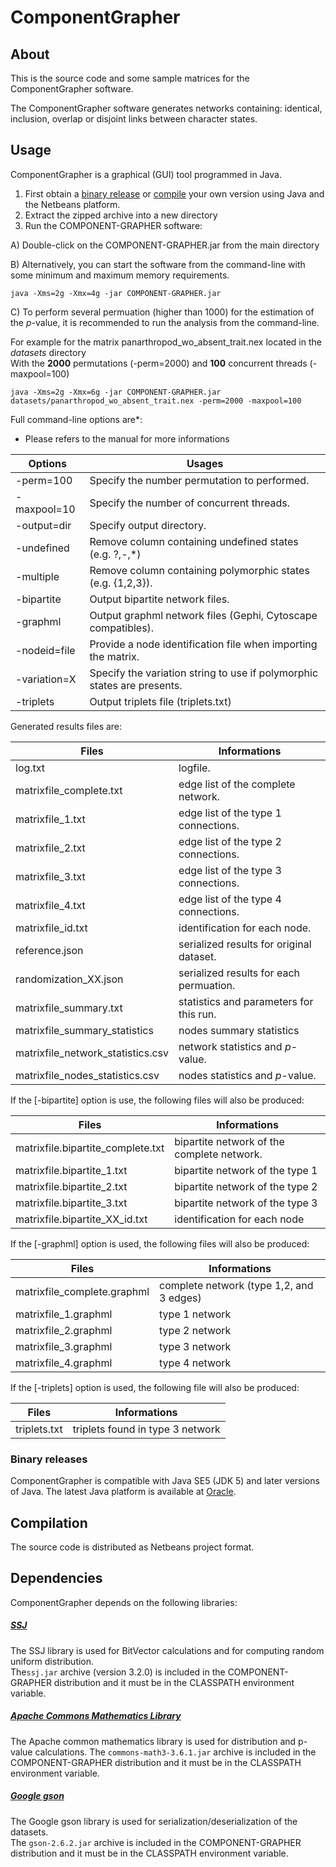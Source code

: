 # ComponentGrapher

## About

This is the source code and some sample matrices for the ComponentGrapher software.

The ComponentGrapher software generates networks containing: identical, inclusion, overlap or disjoint links between character states.

## Usage

ComponentGrapher is a graphical (GUI) tool programmed in Java. 

1. First obtain a [binary release](#binary-releases) or [compile](#Compilation) your own version using Java and the Netbeans platform.
2. Extract the zipped archive into a new directory
3. Run the COMPONENT-GRAPHER software:

A) Double-click on the COMPONENT-GRAPHER.jar from the main directory

B) Alternatively, you can start the software from the command-line with some minimum and maximum memory requirements.  

```
java -Xms=2g -Xmx=4g -jar COMPONENT-GRAPHER.jar
```

C) To perform several permuation (higher than 1000) for the estimation of the _p_-value, it is recommended to run the analysis from the command-line. 

For example for the matrix panarthropod_wo_absent_trait.nex located in the _datasets_ directory  
With the **2000** permutations (-perm=2000)  and **100** concurrent threads (-maxpool=100)
```
java -Xms=2g -Xmx=6g -jar COMPONENT-GRAPHER.jar datasets/panarthropod_wo_absent_trait.nex -perm=2000 -maxpool=100
```

Full command-line options are*:   
* Please refers to the manual for more informations

| Options          | Usages                                                                 |
| ---------------- | ---------------------------------------------------------------------- |
|	-perm=100      | Specify the number permutation to performed.                           |
|	-maxpool=10    | Specify the number of concurrent threads.                              |
|	-output=dir    | Specify output directory.                                              |
|	-undefined     | Remove column containing undefined states (e.g. ?,-,\*)                |
|	-multiple      | Remove column containing polymorphic states (e.g. {1,2,3}).            |
|	-bipartite     | Output bipartite network files.                                        |
|	-graphml       | Output graphml network files (Gephi, Cytoscape compatibles).           |
|	-nodeid=file   | Provide a node identification file when importing the matrix.          |
|	-variation=X   | Specify the variation string to use if polymorphic states are presents.|
|	-triplets      | Output triplets file (triplets.txt)                                    |

Generated results files are:   

| Files                                   | Informations                                           |
| --------------------------------------- | ------------------------------------------------------ |
|	log.txt                               | logfile.                                               |
|	matrixfile_complete.txt               | edge list of the complete network.                     |
|	matrixfile_1.txt                      | edge list of the type 1 connections.                   |
|	matrixfile_2.txt                      | edge list of the type 2 connections.                   |
|	matrixfile_3.txt                      | edge list of the type 3 connections.                   |
|	matrixfile_4.txt                      | edge list of the type 4 connections.                   |
|	matrixfile_id.txt                     | identification for each node.                          |
|	reference.json                        | serialized results for original dataset.               |
|	randomization_XX.json                 | serialized results for each permuation.                |
|	matrixfile_summary.txt                | statistics and parameters for this run.                |
|	matrixfile_summary_statistics         | nodes summary statistics                               |
|	matrixfile_network_statistics.csv     | network statistics and _p_-value.                      |
|	matrixfile_nodes_statistics.csv       | nodes statistics and _p_-value.                        |

If the [-bipartite] option is use, the following files will also be produced:  

| Files                            | Informations                                   |
| -------------------------------- | ---------------------------------------------- |
| matrixfile.bipartite_complete.txt| bipartite network of the complete network.     |
| matrixfile.bipartite_1.txt       | bipartite network of the type 1                |
| matrixfile.bipartite_2.txt       | bipartite network of the type 2                |
| matrixfile.bipartite_3.txt       | bipartite network of the type 3                |
| matrixfile.bipartite_XX_id.txt   | identification for each node                   |

If the [-graphml] option is used, the following files will also be produced:

| Files                            | Informations                                   |
| -------------------------------- | ---------------------------------------------- |
|	matrixfile_complete.graphml    | complete network (type 1,2, and 3 edges)       |
|	matrixfile_1.graphml           | type 1 network                                 |
|	matrixfile_2.graphml           | type 2 network                                 |
|	matrixfile_3.graphml           | type 3 network                                 |
|	matrixfile_4.graphml           | type 4 network                                 |

If the [-triplets] option is used, the following file will also be produced:
	
| Files                           | Informations                                    |
| ------------------------------- | ----------------------------------------------- |
| triplets.txt                    | triplets found in type 3 network                |

### Binary releases

ComponentGrapher is compatible with Java SE5 (JDK 5) and later versions of Java. The latest
Java platform is available at
[Oracle](http://www.oracle.com/technetwork/java/javase/downloads/index.html).

## Compilation

The source code is distributed as  Netbeans project format. 

## Dependencies

ComponentGrapher depends on the following libraries:

##### [SSJ](https://github.com/umontreal-simul/ssj)  
The SSJ library is used for BitVector calculations and for computing random uniform distribution.  
The`ssj.jar` archive (version 3.2.0) is included in the COMPONENT-GRAPHER distribution and it must be in the CLASSPATH environment variable.

##### [Apache Commons Mathematics Library](http://commons.apache.org/proper/commons-math/)
The Apache common mathematics library is used for distribution and p-value calculations.
The `commons-math3-3.6.1.jar` archive is included in the COMPONENT-GRAPHER distribution and it must be in the CLASSPATH environment variable.  

##### [Google gson](https://github.com/google/gson)
The Google gson library is used for serialization/deserialization of the datasets.  
The `gson-2.6.2.jar` archive is included in the COMPONENT-GRAPHER distribution and it must be in the CLASSPATH environment variable. 
